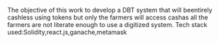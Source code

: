 The objective of this work to develop a DBT system that will beentirely cashless using tokens but only the farmers will access cashas all the farmers are not literate enough to use a digitized system.
Tech stack used:Solidity,react.js,ganache,metamask
